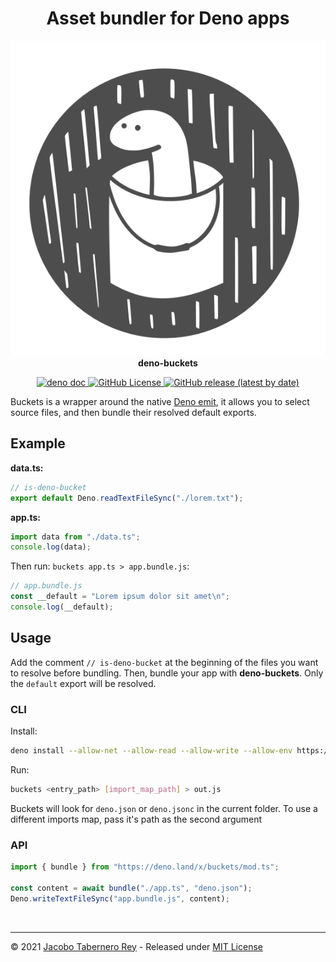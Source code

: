 <h1 align="center">Asset bundler for Deno apps</h1>

<p align="center">
  <img src="https://raw.githubusercontent.com/jacoborus/deno-buckets/main/example/deno-bucket-logo.svg" alt="deno-buckets logo"><br>
  <b>deno-buckets</b><br>
</p>

<p align="center">
<a href="https://doc.deno.land/https/raw.githubusercontent.com%2Fjacoborus%2Fdeno-buckets%2Fmain%2Fmod.ts">
  <img src="https://doc.deno.land/badge.svg" alt="deno doc">
</a>
<a href="https://github.com/jacoborus/deno-buckets/blob/main/LICENSE">
  <img alt="GitHub License" src="https://img.shields.io/github/license/jacoborus/deno-buckets">
</a>
<a href="https://github.com/jacoborus/deno-buckets/releases">
  <img alt="GitHub release (latest by date)" src="https://img.shields.io/github/v/release/jacoborus/deno-buckets">
</a>
</p>

Buckets is a wrapper around the native
[Deno emit](https://github.com/denoland/deno_emit), it allows you to select
source files, and then bundle their resolved default exports.

## Example

**data.ts:**

```typescript
// is-deno-bucket
export default Deno.readTextFileSync("./lorem.txt");
```

**app.ts:**

```typescript
import data from "./data.ts";
console.log(data);
```

Then run: `buckets app.ts > app.bundle.js`:

```typescript
// app.bundle.js
const __default = "Lorem ipsum dolor sit amet\n";
console.log(__default);
```

## Usage

Add the comment `// is-deno-bucket` at the beginning of the files you want to
resolve before bundling. Then, bundle your app with **deno-buckets**. Only the
`default` export will be resolved.

### CLI

Install:

```sh
deno install --allow-net --allow-read --allow-write --allow-env https://deno.land/x/buckets/buckets.ts
```

Run:

```sh
buckets <entry_path> [import_map_path] > out.js
```

Buckets will look for `deno.json` or `deno.jsonc` in the current folder. To use a different
imports map, pass it's path as the second argument

### API

```typescript
import { bundle } from "https://deno.land/x/buckets/mod.ts";

const content = await bundle("./app.ts", "deno.json");
Deno.writeTextFileSync("app.bundle.js", content);
```

<br>

---

© 2021 [Jacobo Tabernero Rey](http://jacoborus.codes) - Released under
[MIT License](https://raw.github.com/jacoborus/deno-buckets/main/LICENSE)
